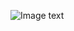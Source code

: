 ![Image text](http://gitlab.hztianque.com/f2e/Vue-Screen-Store/raw/html/yunnan/img-folder/picture.png)


